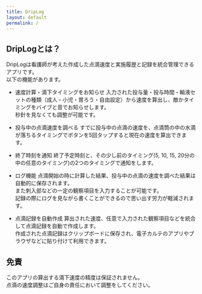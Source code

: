 ```yaml
---
title: DripLog
layout: default
permalink: /
---
```


## DripLogとは？
DripLogは看護師が考えた作成した点滴速度と実施履歴と記録を統合管理できるアプリです。  
以下の機能があります。

- 速度計算・滴下タイミングをお知らせ
入力された投与量・投与時間・輸液セットの種類（成人・小児・胃ろう・自由設定）から速度を算出し、敵かタイミングをバイブと音でお知らせします。  
秒針を見なくても調整が可能です。

- 投与中の点滴速度を調べる
すでに投与中の点滴の速度を、点滴筒の中の水滴が落ちるタイミングでボタンを5回タップすると現在の速度を算出できます。

- 終了時刻を通知
終了予定時刻と、その少し前のタイミング(5, 10, 15, 20分の中の任意のタイミング)の2つのタイミングで通知をします。

- ログ機能
点滴開始の時に計算した結果、投与中の点滴の速度を調べた結果は自動的に保存されます。  
また刺入部などの一定の観察項目を入力することが可能です。  
記録の際にログを見ながら書くことができるので思い出す労力が軽減されます。

- 点滴記録を自動作成
算出された速度、任意で入力された観察項目などを統合して点滴記録を自動で作成します。  
作成された点滴記録はクリップボードに保存され、電子カルテのアプリやブラウザなどに貼り付けて利用できます。

## 免責
このアプリの算出する滴下速度の精度は保証されません。  
点滴の速度調整はご自身の責任において調整をしてください。